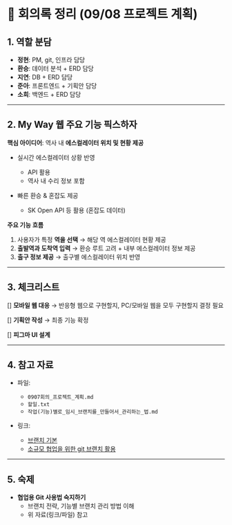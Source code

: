# 📑 회의록 정리 (09/08 프로젝트 계획)



## 1. 역할 분담

- **정현**: PM, git, 인프라 담당
- **환승**: 데이터 분석 + ERD 담당
- **지연**: DB + ERD 담당
- **준아**: 프론트엔드 + 기획안 담당
- **소희**: 백엔드 + ERD 담당



------

## 2. My Way 웹 주요 기능 픽스하자

**핵심 아이디어**: 역사 내 **에스컬레이터 위치 및 현황 제공**

- 실시간 에스컬레이터 상황 반영

  - API 활용
  - 역사 내 수리 정보 포함

- 빠른 환승 & 혼잡도 제공

  - SK Open API  등 활용 (혼잡도 데이터)

  

**주요 기능 흐름**

1. 사용자가 특정 **역을 선택** → 해당 역 에스컬레이터 현황 제공
2. **출발역과 도착역 입력** → 환승 루트 고려 + 내부 에스컬레이터 정보 제공
3. **출구 정보 제공** → 출구별 에스컬레이터 위치 반영



------

## 3. 체크리스트

[]  **모바일 웹 대응**
 → 반응형 웹으로 구현할지, PC/모바일 웹을 모두 구현할지 결정 필요

[]  **기획안 작성**
 → 최종 기능 확정

[]  **피그마 UI 설계**



------

## 4. 참고 자료

- 파일:

  - `0907회의_프로젝트_계획.md`
  - `할일.txt`
  - `작업(기능)별로_임시_브랜치를_만들어서_관리하는_법.md`

- 링크:

  - [브랜치 기본](https://chick-it.tistory.com/79?category=1214752)
  - [소규모 협업을 위한 git 브랜치 활용](https://chick-it.tistory.com/84)

  

------

## 5. 숙제

- **협업용 Git 사용법 숙지하기**
  - 브랜치 전략, 기능별 브랜치 관리 방법 이해
  - 위 자료(링크/파일) 참고

